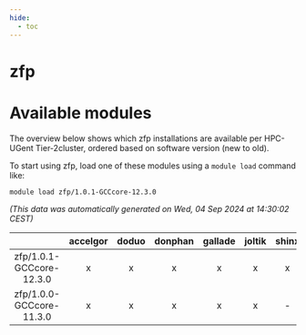 ```yaml
---
hide:
  - toc
---
```


zfp
===

# Available modules


The overview below shows which zfp installations are available per HPC-UGent Tier-2cluster, ordered based on software version (new to old).

To start using zfp, load one of these modules using a `module load` command like:

```shell
module load zfp/1.0.1-GCCcore-12.3.0
```

*(This data was automatically generated on Wed, 04 Sep 2024 at 14:30:02 CEST)*  

| |accelgor|doduo|donphan|gallade|joltik|shinx|skitty|
| :---: | :---: | :---: | :---: | :---: | :---: | :---: | :---: |
|zfp/1.0.1-GCCcore-12.3.0|x|x|x|x|x|x|x|
|zfp/1.0.0-GCCcore-11.3.0|x|x|x|x|x|-|x|

